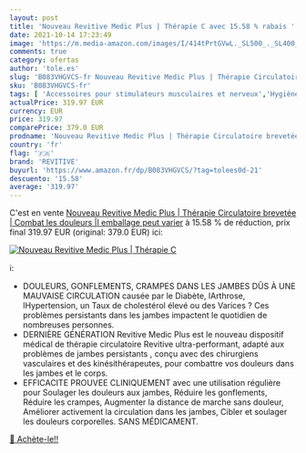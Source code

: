 ```yaml
---
layout: post
title: 'Nouveau Revitive Medic Plus | Thérapie C avec 15.58 % rabais '
date: 2021-10-14 17:23:49
image: 'https://m.media-amazon.com/images/I/414tPrtGVwL._SL500_._SL400_.jpg'
comments: true
category: ofertas
author: 'tole.es'
slug: 'B083VHGVCS-fr Nouveau Revitive Medic Plus | Thérapie Circulatoire...'
sku: 'B083VHGVCS-fr'
tags: [ 'Accessoires pour stimulateurs musculaires et nerveux','Hygiène et Santé','Matériel dergo-physiothérapie','Matériel et fournitures médicales','revitive', ]
actualPrice: 319.97 EUR
currency: EUR
price: 319.97
comparePrice: 379.0 EUR
prodname: 'Nouveau Revitive Medic Plus | Thérapie Circulatoire brevetée | Combat les douleurs |l emballage peut varier'
country: 'fr'
flag: '🇫🇷'
brand: 'REVITIVE'
buyurl: 'https://www.amazon.fr/dp/B083VHGVCS/?tag=tolees0d-21'
descuento: '15.58'
average: '319.97'
---
```


C'est en vente [Nouveau Revitive Medic Plus | Thérapie Circulatoire brevetée | Combat les douleurs |l emballage peut varier](https://www.amazon.fr/dp/B083VHGVCS/?tag=tolees0d-21)  à  15.58 % de réduction, prix final  319.97 EUR (original: 379.0 EUR) ici:

[![Nouveau Revitive Medic Plus | Thérapie C](https://m.media-amazon.com/images/I/414tPrtGVwL._SL500_._SL400_.jpg)](https://www.amazon.fr/dp/B083VHGVCS/?tag=tolees0d-21)

ℹ️:

- DOULEURS, GONFLEMENTS, CRAMPES DANS LES JAMBES DÛS À UNE MAUVAISE CIRCULATION causée par le Diabète, lArthrose, lHypertension, un Taux de cholestérol élevé ou des Varices ? Ces problèmes persistants dans les jambes impactent le quotidien de nombreuses personnes.
- DERNIÈRE GÉNÉRATION Revitive Medic Plus est le nouveau dispositif médical de thérapie circulatoire Revitive ultra-performant, adapté aux problèmes de jambes persistants , conçu avec des chirurgiens vasculaires et des kinésithérapeutes, pour combattre vos douleurs dans les jambes et le corps.
- EFFICACITE PROUVEE CLINIQUEMENT avec une utilisation régulière pour Soulager les douleurs aux jambes, Réduire les gonflements, Réduire les crampes, Augmenter la distance de marche sans douleur, Améliorer activement la circulation dans les jambes, Cibler et soulager les douleurs corporelles. SANS MÉDICAMENT.

[🛒 Achète-le!!](https://www.amazon.fr/dp/B083VHGVCS/?tag=tolees0d-21)
